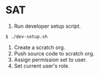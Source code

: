 # SAT

1. Run developer setup script.
```
$ ./dev-setup.sh
```

1. Create a scratch org.
1. Push source code to scratch org.
1. Assign permission set to user.
1. Set current user's role.